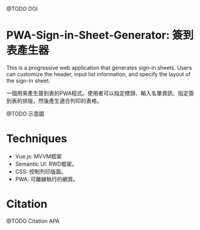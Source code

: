 
@TODO DOI

# PWA-Sign-in-Sheet-Generator: 簽到表產生器

This is a progressive web application that generates sign-in sheets. Users can customize the header, input list information, and specify the layout of the sign-in sheet.

一個用來產生簽到表的PWA程式。使用者可以指定標頭、輸入名單資訊、指定簽到表的排版，然後產生適合列印的表格。

@TODO 示意圖

# Techniques

- Vue.js: MVVM框架
- Semantic UI: RWD框架。
- CSS: 控制列印版面。
- PWA: 可離線執行的網頁。

# Citation

@TODO Citation APA